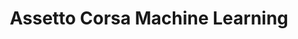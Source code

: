 ---
title: Assetto Corsa Machine Learning
created: 2021-12-15
tags: ['Machine Learning']
image: '/ACRL/cover.jpg'
summary: 🚧 (WIP) state-of-the-art self-driving agent in ultrarealistic racing simulator
flags:
  - unlisted
---